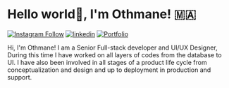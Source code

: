# Hello world👋, I'm Othmane! 🇲🇦

[![Instagram Follow](https://img.shields.io/badge/Instagram-E4405F?style=for-the-badge&logo=instagram&logoColor=white)](https://www.instagram.com/iietmoon/?hl=en)
[![linkedin](https://img.shields.io/badge/Linkedin-2867B2?style=for-the-badge&logo=linkedin&logoColor=white)](https://www.linkedin.com/in/iietmoon/)
[![Portfolio ](https://img.shields.io/badge/My%20portfolio-FFF?style=for-the-badge&logo=website&Color=black)](https://iietmoon.me/)


Hi, I'm Othmane! I am a Senior Full-stack developer and UI/UX Designer, During this time I have worked on all layers of codes from the database to UI. I have also been involved in all stages of a product life cycle from conceptualization and design and up to deployment in production and support.
